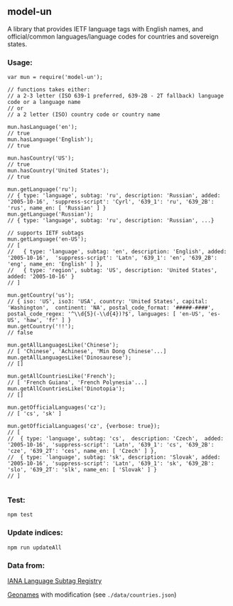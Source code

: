 ## model-un

A library that provides IETF language tags with English names, and official/common languages/language codes for countries and sovereign states.

### Usage:

```
var mun = require('model-un');

// functions takes either:
// a 2-3 letter (ISO 639-1 preferred, 639-2B - 2T fallback) language code or a language name
// or
// a 2 letter (ISO) country code or country name

mun.hasLanguage('en');
// true
mun.hasLanguage('English');
// true

mun.hasCountry('US');
// true
mun.hasCountry('United States');
// true

mun.getLanguage('ru');
// { type: 'language', subtag: 'ru', description: 'Russian', added: '2005-10-16', 'suppress-script': 'Cyrl', '639_1': 'ru', '639_2B': 'rus', name_en: [ 'Russian' ] }
mun.getLanguage('Russian');
// { type: 'language', subtag: 'ru', description: 'Russian', ...}

// supports IETF subtags
mun.getLanguage('en-US');
// [ 
//   { type: 'language', subtag: 'en', description: 'English', added: '2005-10-16',  'suppress-script': 'Latn', '639_1': 'en', '639_2B': 'eng', name_en: 'English' ] },
//   { type: 'region', subtag: 'US', description: 'United States', added: '2005-10-16' }
// ]

mun.getCountry('us');
// { iso: 'US', iso3: 'USA', country: 'United States', capital: 'Washington',  continent: 'NA', postal_code_format: '#####-####', postal_code_regex: '^\\d{5}(-\\d{4})?$', languages: [ 'en-US', 'es-US', 'haw', 'fr' ] }
mun.getCountry('!!');
// false

mun.getAllLanguagesLike('Chinese');
// [ 'Chinese', 'Achinese', 'Min Dong Chinese'...]
mun.getAllLanguagesLike('Dinosaurese');
// []

mun.getAllCountriesLike('French');
// [ 'French Guiana', 'French Polynesia'...]
mun.getAllCountriesLike('Dinotopia');
// []

mun.getOfficialLanguages('cz');
// [ 'cs', 'sk' ]

mun.getOfficialLanguages('cz', {verbose: true});
// [
//  { type: 'language', subtag: 'cs',  description: 'Czech',  added: '2005-10-16', 'suppress-script': 'Latn', '639_1': 'cs', '639_2B': 'cze', '639_2T': 'ces', name_en: [ 'Czech' ] },
//  { type: 'language', subtag: 'sk', description: 'Slovak', added: '2005-10-16', 'suppress-script': 'Latn', '639_1': 'sk', '639_2B': 'slo', '639_2T': 'slk', name_en: [ 'Slovak' ] } 
// ]


```

### Test:

`npm test`

### Update indices:

`npm run updateAll`

### Data from: 

[IANA Language Subtag Registry](http://www.iana.org/assignments/language-subtag-registry)

[Geonames](http://creativecommons.org/licenses/by/3.0/) with modification (see `./data/countries.json`)